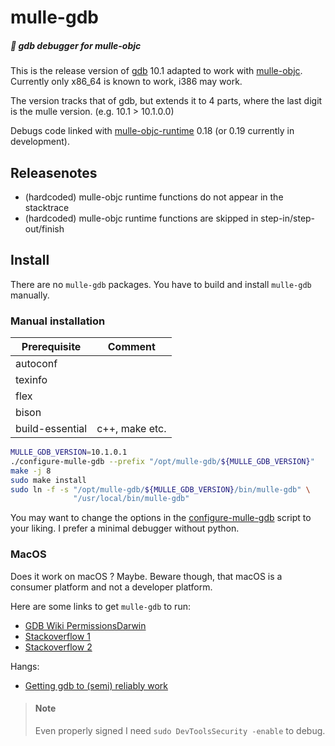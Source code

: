 # mulle-gdb

##### 🦗 gdb debugger for mulle-objc

This is the release version of [gdb](//sourceware.org/gdb/) 10.1 adapted to
work with [mulle-objc](//mulle-objc.github.io). Currently only x86_64 is
known to work, i386 may work.

The version tracks that of gdb, but extends it to 4 parts, where the last
digit is the mulle version. (e.g. 10.1 > 10.1.0.0)

Debugs code linked with [mulle-objc-runtime](//github.com/mulle-objc/mulle-objc-runtime) 0.18 (or 0.19 currently in development).

## Releasenotes

* (hardcoded) mulle-objc runtime functions do not appear in the stacktrace
* (hardcoded) mulle-objc runtime functions are skipped in step-in/step-out/finish

## Install

There are no `mulle-gdb` packages. You have to build and install `mulle-gdb`
manually.


### Manual installation

Prerequisite    | Comment
----------------|------------
autoconf        |
texinfo         |
flex            |
bison           |
build-essential | c++, make etc.


``` bash
MULLE_GDB_VERSION=10.1.0.1
./configure-mulle-gdb --prefix "/opt/mulle-gdb/${MULLE_GDB_VERSION}"
make -j 8
sudo make install
sudo ln -f -s "/opt/mulle-gdb/${MULLE_GDB_VERSION}/bin/mulle-gdb" \
              "/usr/local/bin/mulle-gdb"
```

You may want to change the options in the [configure-mulle-gdb](configure-mulle-gdb)
script to your liking. I prefer a minimal debugger without python.

### MacOS

Does it work on macOS ? Maybe. Beware though, that macOS is a consumer platform
and not a developer platform.

Here are some links to get `mulle-gdb` to run:

* [GDB Wiki PermissionsDarwin](//sourceware.org/gdb/wiki/PermissionsDarwin#Sign_and_entitle_the_gdb_binary)
* [Stackoverflow 1](//stackoverflow.com/questions/18423124/please-check-gdb-is-codesigned-see-taskgated8-how-to-get-gdb-installed-w)
* [Stackoverflow 2](//stackoverflow.com/questions/54416996/gdb-on-macos-mojave-10-14-2)

Hangs:

* [Getting gdb to (semi) reliably work](//timnash.co.uk/getting-gdb-to-semi-reliably-work-on-mojave-macos/)

> #### Note
>
> Even properly signed I need `sudo DevToolsSecurity -enable` to debug.
>